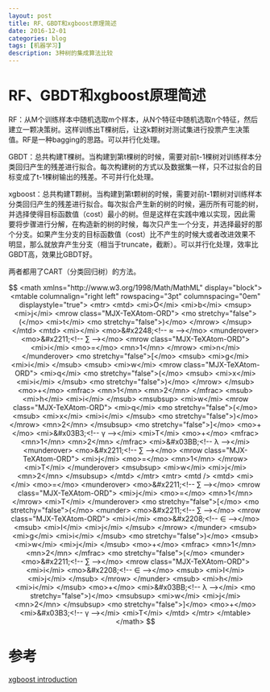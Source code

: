 ```yaml
--- 
layout: post 
title: RF、GBDT和xgboost原理简述
date: 2016-12-01 
categories: blog 
tags: [机器学习] 
description: 3种树的集成算法比较
--- 
```


# RF、GBDT和xgboost原理简述

RF：从M个训练样本中随机选取m个样本，从N个特征中随机选取n个特征，然后建立一颗决策树。这样训练出T棵树后，让这k颗树对测试集进行投票产生决策值。RF是一种bagging的思路。可以并行化处理。

GBDT：总共构建T棵树。当构建到第t棵树的时候，需要对前t-1棵树对训练样本分类回归产生的残差进行拟合。每次构建树的方式以及数据集一样，只不过拟合的目标变成了t-1棵树输出的残差。不可并行化处理。

xgboost：总共构建T颗树。当构建到第t颗树的时候，需要对前t-1颗树对训练样本分类回归产生的残差进行拟合。每次拟合产生新的树的时候，遍历所有可能的树，并选择使得目标函数值（cost）最小的树。但是这样在实践中难以实现，因此需要将步骤进行分解，在构造新的树的时候，每次只产生一个分支，并选择最好的那个分支。如果产生分支的目标函数值（cost）比不产生的时候大或者改进效果不明显，那么就放弃产生分支（相当于truncate，截断）。可以并行化处理，效率比GBDT高，效果比GBDT好。

两者都用了CART（分类回归树）的方法。

$$
<math xmlns="http://www.w3.org/1998/Math/MathML" display="block">
  <mtable columnalign="right left" rowspacing="3pt" columnspacing="0em" displaystyle="true">
    <mtr>
      <mtd>
        <mi>O</mi>
        <mi>b</mi>
        <msup>
          <mi>j</mi>
          <mrow class="MJX-TeXAtom-ORD">
            <mo stretchy="false">(</mo>
            <mi>t</mi>
            <mo stretchy="false">)</mo>
          </mrow>
        </msup>
      </mtd>
      <mtd>
        <mi></mi>
        <mo>&#x2248;<!-- ≈ --></mo>
        <munderover>
          <mo>&#x2211;<!-- ∑ --></mo>
          <mrow class="MJX-TeXAtom-ORD">
            <mi>i</mi>
            <mo>=</mo>
            <mn>1</mn>
          </mrow>
          <mi>n</mi>
        </munderover>
        <mo stretchy="false">[</mo>
        <msub>
          <mi>g</mi>
          <mi>i</mi>
        </msub>
        <msub>
          <mi>w</mi>
          <mrow class="MJX-TeXAtom-ORD">
            <mi>q</mi>
            <mo stretchy="false">(</mo>
            <msub>
              <mi>x</mi>
              <mi>i</mi>
            </msub>
            <mo stretchy="false">)</mo>
          </mrow>
        </msub>
        <mo>+</mo>
        <mfrac>
          <mn>1</mn>
          <mn>2</mn>
        </mfrac>
        <msub>
          <mi>h</mi>
          <mi>i</mi>
        </msub>
        <msubsup>
          <mi>w</mi>
          <mrow class="MJX-TeXAtom-ORD">
            <mi>q</mi>
            <mo stretchy="false">(</mo>
            <msub>
              <mi>x</mi>
              <mi>i</mi>
            </msub>
            <mo stretchy="false">)</mo>
          </mrow>
          <mn>2</mn>
        </msubsup>
        <mo stretchy="false">]</mo>
        <mo>+</mo>
        <mi>&#x03B3;<!-- γ --></mi>
        <mi>T</mi>
        <mo>+</mo>
        <mfrac>
          <mn>1</mn>
          <mn>2</mn>
        </mfrac>
        <mi>&#x03BB;<!-- λ --></mi>
        <munderover>
          <mo>&#x2211;<!-- ∑ --></mo>
          <mrow class="MJX-TeXAtom-ORD">
            <mi>j</mi>
            <mo>=</mo>
            <mn>1</mn>
          </mrow>
          <mi>T</mi>
        </munderover>
        <msubsup>
          <mi>w</mi>
          <mi>j</mi>
          <mn>2</mn>
        </msubsup>
      </mtd>
    </mtr>
    <mtr>
      <mtd />
      <mtd>
        <mi></mi>
        <mo>=</mo>
        <munderover>
          <mo>&#x2211;<!-- ∑ --></mo>
          <mrow class="MJX-TeXAtom-ORD">
            <mi>j</mi>
            <mo>=</mo>
            <mn>1</mn>
          </mrow>
          <mi>T</mi>
        </munderover>
        <mo stretchy="false">[</mo>
        <mo stretchy="false">(</mo>
        <munder>
          <mo>&#x2211;<!-- ∑ --></mo>
          <mrow class="MJX-TeXAtom-ORD">
            <mi>i</mi>
            <mo>&#x2208;<!-- ∈ --></mo>
            <msub>
              <mi>I</mi>
              <mi>j</mi>
            </msub>
          </mrow>
        </munder>
        <msub>
          <mi>g</mi>
          <mi>i</mi>
        </msub>
        <mo stretchy="false">)</mo>
        <msub>
          <mi>w</mi>
          <mi>j</mi>
        </msub>
        <mo>+</mo>
        <mfrac>
          <mn>1</mn>
          <mn>2</mn>
        </mfrac>
        <mo stretchy="false">(</mo>
        <munder>
          <mo>&#x2211;<!-- ∑ --></mo>
          <mrow class="MJX-TeXAtom-ORD">
            <mi>i</mi>
            <mo>&#x2208;<!-- ∈ --></mo>
            <msub>
              <mi>I</mi>
              <mi>j</mi>
            </msub>
          </mrow>
        </munder>
        <msub>
          <mi>h</mi>
          <mi>i</mi>
        </msub>
        <mo>+</mo>
        <mi>&#x03BB;<!-- λ --></mi>
        <mo stretchy="false">)</mo>
        <msubsup>
          <mi>w</mi>
          <mi>j</mi>
          <mn>2</mn>
        </msubsup>
        <mo stretchy="false">]</mo>
        <mo>+</mo>
        <mi>&#x03B3;<!-- γ --></mi>
        <mi>T</mi>
      </mtd>
    </mtr>
  </mtable>
</math>
$$

# 参考
[xgboost introduction](https://xgboost.readthedocs.io/en/latest/model.html)

